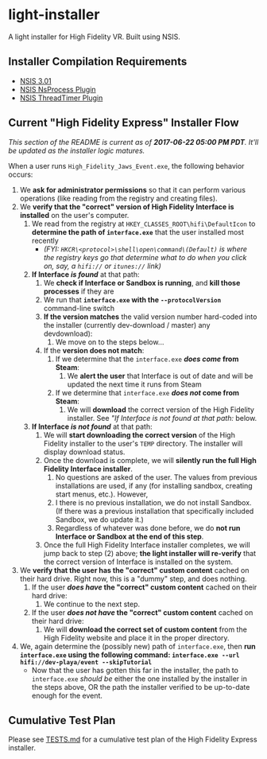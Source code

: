 # light-installer
A light installer for High Fidelity VR. Built using NSIS.

## Installer Compilation Requirements
- [NSIS 3.01](http://nsis.sourceforge.net/Download)
- [NSIS NsProcess Plugin](http://nsis.sourceforge.net/NsProcess_plugin)
- [NSIS ThreadTimer Plugin](http://nsis.sourceforge.net/ThreadTimer_plug-in)

## Current "High Fidelity Express" Installer Flow
_This section of the README is current as of **2017-06-22 05:00 PM PDT**. It'll be updated as the installer logic matures._

When a user runs `High_Fidelity_Jaws_Event.exe`, the following behavior occurs:
1. We **ask for administrator permissions** so that it can perform various operations (like reading from the registry and creating files).
2. We **verify that the "correct" version of High Fidelity Interface is installed** on the user's computer.
    1. We read from the registry at `HKEY_CLASSES_ROOT\hifi\DefaultIcon` to **determine the path of `interface.exe`** that the user installed most recently
        - _(FYI: `HKCR\<protocol>\shell\open\command\(Default)` is where the registry keys go that determine what to do when you click on, say, a `hifi://` or `itunes://` link)_
    2. **If Interface _is found_** at that path:
        1. We **check if Interface or Sandbox is running**, and **kill those processes** if they are
        2. We run that **`interface.exe` with the `--protocolVersion`** command-line switch
        3. **If the version matches** the valid version number hard-coded into the installer (currently dev-download / master) any devdownload):
            1. We move on to the steps below...
        4. If the **version does not match**:
            1. If we determine that the `interface.exe` **_does come_ from Steam**:
                1. We **alert the user** that Interface is out of date and will be updated the next time it runs from Steam
            2. If we determine that `interface.exe` **_does not_ come from Steam**:
                1. We will **download** the correct version of the High Fidelity installer. See _"If Interface _is not found_ at that path:_ below.
    3. **If Interface _is not found_** at that path:
        1. We will **start downloading the correct version** of the High Fidelity installer to the user's `TEMP` directory. The installer will display download status.
        2. Once the download is complete, we will **silently run the full High Fidelity Interface installer**.
           1. No questions are asked of the user. The values from previous installations are used, if any (for installing sandbox, creating start menus, etc.). However,
           2. I there is no previous installation, we do not install Sandbox. (If there was a previous installation that specifically included Sandbox, we do update it.)
           3. Regardless of whatever was done before, we do **not run Interface or Sandbox at the end of this step**.
        3. Once the full High Fidelity Interface installer completes, we will jump back to step (2) above; **the light installer will re-verify** that the correct version of Interface is installed on the system.
3. We **verify that the user has the "correct" custom content** cached on their hard drive. Right now, this is a "dummy" step, and does nothing.
    1. If the user **_does have_ the "correct" custom content** cached on their hard drive:
        1. We continue to the next step.
    2. If the user **_does not have_ the "correct" custom content** cached on their hard drive:
        1. We will **download the correct set of custom content** from the High Fidelity website and place it in the proper directory.
4. We, again determine the (possibly new) path of `interface.exe`, then **run `interface.exe` using the following command: `interface.exe --url hifi://dev-playa/event --skipTutorial`**
    - Now that the user has gotten this far in the installer, the path to `interface.exe` _should be_ either the one installed by the installer in the steps above, OR the path the installer verified to be up-to-date enough for the event.

## Cumulative Test Plan
Please see [TESTS.md](TESTS.md) for a cumulative test plan of the High Fidelity Express installer.

